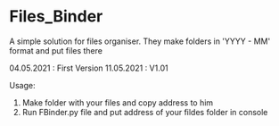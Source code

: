 # Files_Binder
A simple solution for files organiser. They make folders in 'YYYY - MM' format and put files there

04.05.2021 : First Version
11.05.2021 : V1.01

Usage: 
1. Make folder with your files and copy address to him
2. Run FBinder.py file and put address of your fildes folder in console
